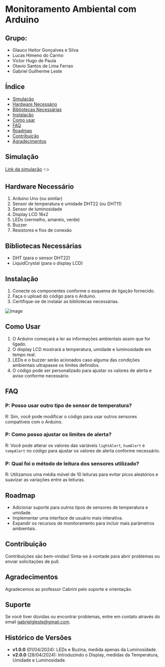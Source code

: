 # Monitoramento Ambiental com Arduino

## Grupo:
* Glauco Heitor Gonçalves e Silva
* Lucas Himeno do Carmo
* Victor Hugo de Paula
* Otavio Santos de Lima Ferrao
* Gabriel Guilherme Leste

## Índice
- <a href="#simulação">Simulação</a>
- <a href="#hardware">Hardware Necessário</a>
- <a href="#bibliotecas">Bibliotecas Necessárias</a>
- <a href="#instalação">Instalação</a>
- <a href="#uso">Como usar</a>
- <a href="#faq">FAQ</a>
- <a href="#roadmap">Roadmap</a>
- <a href="#contribuição">Contribuição</a>
- <a href="#agradecimentos">Agradecimentos</a>

## Simulação
[Link da simulação](https://wokwi.com/projects/396455342081662977) 👈

## Hardware Necessário

<ol>
<li>Arduino Uno (ou similar)</li>
<li>Sensor de temperatura e umidade DHT22 (ou DHT11)</li>
<li>Sensor de luminosidade</li>
<li>Display LCD 16x2</li>
<li>LEDs (vermelho, amarelo, verde)</li>
<li>Buzzer</li>
<li>Resistores e fios de conexão</li>
</ol>

## Bibliotecas Necessárias

- DHT (para o sensor DHT22)
- LiquidCrystal (para o display LCD)

## Instalação

1. Conecte os componentes conforme o esquema de ligação fornecido.
2. Faça o upload do código para o Arduino.
3. Certifique-se de instalar as bibliotecas necessárias.

![image](https://github.com/victubo/vinheria-agnello/assets/136825566/3fc031f5-4d45-4fa0-9c7e-e71e382b0fca)


## Como Usar

1. O Arduino começará a ler as informações ambientais assim que for ligado.
2. O display LCD mostrará a temperatura, umidade e luminosidade em tempo real.
3. LEDs e o buzzer serão acionados caso alguma das condições ambientais ultrapasse os limites definidos.
4. O código pode ser personalizado para ajustar os valores de alerta e aviso conforme necessário.

## FAQ

### P: Posso usar outro tipo de sensor de temperatura?
R: Sim, você pode modificar o código para usar outros sensores compatíveis com o Arduino.

### P: Como posso ajustar os limites de alerta?
R: Você pode alterar os valores das variáveis `lightAlert`, `humAlert` e `tempAlert` no código para ajustar os valores de alerta conforme necessário.

### P: Qual foi o método de leitura dos sensores utilizado?
R: Utilizamos uma média móvel de 10 leituras para evitar picos aleatórios e suavizar as variações entre as leituras.

## Roadmap

- Adicionar suporte para outros tipos de sensores de temperatura e umidade.
- Implementar uma interface de usuário mais interativa.
- Expandir os recursos de monitoramento para incluir mais parâmetros ambientais.

## Contribuição

Contribuições são bem-vindas! Sinta-se à vontade para abrir problemas ou enviar solicitações de pull.

## Agradecimentos

Agradecemos ao professor Cabrini pelo suporte e orientação.

## Suporte

Se você tiver dúvidas ou encontrar problemas, entre em contato através do email gabrielgleste@gmail.com.

## Histórico de Versões
- **v1.0.0** (01/04/2024): LEDs e Buzina, medida apenas da Luminosidade. 
- **v2.0.0** (28/04/2024): Introduzindo o Display, medidas da Temperatura, Umidade e Luminosidade.
